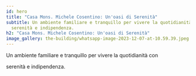 ```yaml
---
id: hero
title: "Casa Mons. Michele Cosentino: Un'oasi di Serenità"
subtitle: Un ambiente familiare e tranquillo per vivere la quotidianità con
  serenità e indipendenza.
h2: "Casa Mons. Michele Cosentino: Un'oasi di Serenità"
image_gallery: the-building/whatsapp-image-2023-12-07-at-10.59.39.jpeg
---
```

Un ambiente familiare e tranquillo per vivere la quotidianità con

serenità e indipendenza.